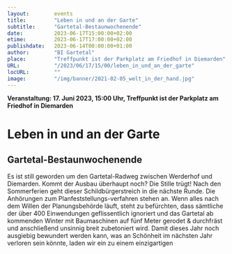 ```yaml
---
layout:        events
title:         "Leben in und an der Garte"
subtitle:      "Gartetal-Bestaunwochenende"
date:          2023-06-17T15:00:00+02:00
etime:         2023-06-17T17:00:00+02:00
publishdate:   2023-06-14T00:00:00+01:00
author:        "BI Gartetal"
place:         "Treffpunkt ist der Parkplatz am Friedhof in Diemarden"
URL:           "/2023/06/17/15/00/leben_in_und_an_der_garte"
locURL:        ""
image:         "/img/banner/2021-02-05_welt_in_der_hand.jpg"
---
```


**Veranstaltung: 17. Juni 2023, 15:00 Uhr, Treffpunkt ist der Parkplatz am Friedhof in Diemarden**

Leben in und an der Garte
===========

Gartetal-Bestaunwochenende
-----------

Es ist still geworden um den Gartetal-Radweg
zwischen Werderhof und Diemarden. Kommt
der Ausbau überhaupt noch? Die Stille trügt!
Nach den Sommerferien geht dieser
Schildbürgerstreich in die nächste Runde. Die
Anhörungen zum Planfeststellungs-verfahren
stehen an. Wenn alles nach dem Willen der
Planungsbehörde läuft, steht zu befürchten,
dass sämtliche der über 400 Einwendungen
geflissentlich ignoriert und das Gartetal ab
kommenden Winter mit Baumaschinen auf fünf
Meter gerodet & durchfräst und anschließend
unsinnig breit zubetoniert wird.
Damit dieses Jahr noch ausgiebig bewundert
werden kann, was an Schönheit im nächsten
Jahr verloren sein könnte, laden wir ein zu
einem einzigartigen

